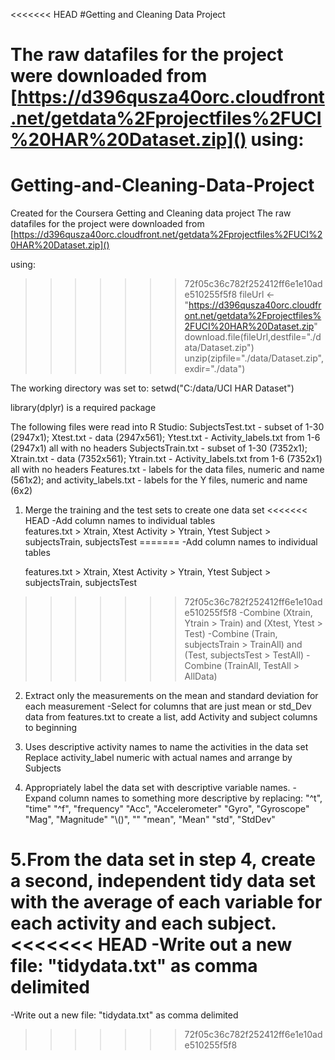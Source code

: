 <<<<<<< HEAD
#Getting and Cleaning Data Project

The raw datafiles for the project were downloaded from [https://d396qusza40orc.cloudfront.net/getdata%2Fprojectfiles%2FUCI%20HAR%20Dataset.zip]()
using:
=======
# Getting-and-Cleaning-Data-Project
Created for the Coursera Getting and Cleaning data project
The raw datafiles for the project were downloaded from [https://d396qusza40orc.cloudfront.net/getdata%2Fprojectfiles%2FUCI%20HAR%20Dataset.zip]()

using:

>>>>>>> 72f05c36c782f252412ff6e1e10ade510255f5f8
fileUrl <- "https://d396qusza40orc.cloudfront.net/getdata%2Fprojectfiles%2FUCI%20HAR%20Dataset.zip"
download.file(fileUrl,destfile="./data/Dataset.zip")
unzip(zipfile="./data/Dataset.zip",exdir="./data")

The working directory was set to:
setwd("C:/data/UCI HAR Dataset")

library(dplyr) is a required package

The following files were read into R Studio:
SubjectsTest.txt - subset of 1-30 (2947x1); Xtest.txt - data (2947x561); Ytest.txt - Activity_labels.txt from 1-6 (2947x1) all with no headers
SubjectsTrain.txt - subset of 1-30 (7352x1); Xtrain.txt - data (7352x561); Ytrain.txt - Activity_labels.txt from 1-6 (7352x1) all with no headers
Features.txt - labels for the data files, numeric and name (561x2); and activity_labels.txt - labels for the Y files, numeric and name (6x2)

1. Merge the training and the test sets to create one data set
<<<<<<< HEAD
-Add column names to individual tables   
    features.txt > Xtrain, Xtest
    Activity > Ytrain, Ytest
    Subject > subjectsTrain, subjectsTest
=======
-Add column names to individual tables

    features.txt > Xtrain, Xtest
    Activity > Ytrain, Ytest
    Subject > subjectsTrain, subjectsTest
    
>>>>>>> 72f05c36c782f252412ff6e1e10ade510255f5f8
-Combine (Xtrain, Ytrain > Train) and (Xtest, Ytest > Test)
-Combine (Train, subjectsTrain > TrainAll) and (Test, subjectsTest > TestAll)
-Combine (TrainAll, TestAll > AllData)
    
2. Extract only the measurements on the mean and standard deviation for each measurement
-Select for columns that are just mean or std_Dev data from features.txt to create a list, add Activity and subject columns to beginning

3. Uses descriptive activity names to name the activities in the data set
Replace activity_label numeric with actual names and arrange by Subjects

4. Appropriately label the data set with descriptive variable names. 
-Expand column names to something more descriptive by replacing:
    "^t", "time"
    "^f", "frequency"
    "Acc", "Accelerometer"
    "Gyro", "Gyroscope"
    "Mag", "Magnitude"
    "\\()", ""
    "mean", "Mean"
    "std", "StdDev"
    
5.From the data set in step 4, create a second, independent tidy data set with the average of each variable for each activity and each subject.
<<<<<<< HEAD
-Write out a new file: "tidydata.txt" as comma delimited
=======
-Write out a new file: "tidydata.txt" as comma delimited
>>>>>>> 72f05c36c782f252412ff6e1e10ade510255f5f8
